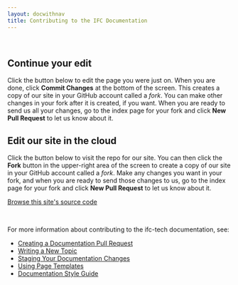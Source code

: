 ```yaml
---
layout: docwithnav
title: Contributing to the IFC Documentation
---
```


<!-- BEGIN: Gotta keep this section JS/HTML because it swaps out content dynamically -->
<p>&nbsp;</p>
<script language="JavaScript">
var forwarding=window.location.hash.replace("#","");
$( document ).ready(function() {
    if(forwarding) {
    	$("#generalInstructions").hide();
    	$("#continueEdit").show();
    	$("#continueEditButton").text("Edit " + forwarding);
    	$("#continueEditButton").attr("href", "https://github.com/bigdoods/ifc-tech.org/edit/master/" + forwarding)
    } else {
        $("#generalInstructions").show();
    	$("#continueEdit").hide();
    }
});
</script>
<div id="continueEdit">

<h2>Continue your edit</h2>

<p>Click the button below to edit the page you were just on. When you are done, click <b>Commit Changes</b> at the bottom of the screen. This creates a copy of our site in your GitHub account called a <i>fork</i>. You can make other changes in your fork after it is created, if you want. When you are ready to send us all your changes, go to the index page for your fork and click <b>New Pull Request</b> to let us know about it.</p>

<p><a id="continueEditButton" class="button"></a></p>

</div>
<div id="generalInstructions">

<h2>Edit our site in the cloud</h2>

<p>Click the button below to visit the repo for our site. You can then click the <b>Fork</b> button in the upper-right area of the screen to create a copy of our site in your GitHub account called a <i>fork</i>. Make any changes you want in your fork, and when you are ready to send those changes to us, go to the index page for your fork and click <b>New Pull Request</b> to let us know about it.</p>

<p><a class="button" href="https://github.com/bigdoods/ifc-tech.org/">Browse this site's source code</a></p>

</div>
<!-- END: Dynamic section -->

<br/>

For more information about contributing to the ifc-tech documentation, see:

* [Creating a Documentation Pull Request](https://ifc-tech.org/docs/contribute/create-pull-request/)
* [Writing a New Topic](https://ifc-tech.org/docs/contribute/write-new-topic/)
* [Staging Your Documentation Changes](https://ifc-tech.org/docs/contribute/stage-documentation-changes/)
* [Using Page Templates](https://ifc-tech.org/docs/contribute/page-templates/)
* [Documentation Style Guide](https://ifc-tech.org/docs/contribute/style-guide/)
